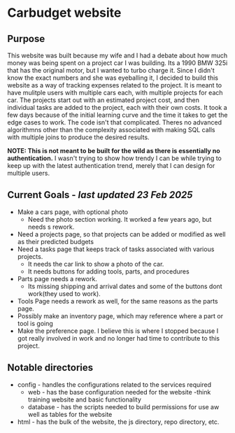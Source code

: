 <h1> Carbudget website</h1>

<h2>Purpose</h2>

This website was built because my wife and I had a debate about how much money was being spent on a project car I was building.  Its a 1990 BMW 325i that has the original motor, but I wanted to turbo charge it.  Since I didn't know the exact numbers and she was eyeballing it, I decided to build this website as a way of tracking expenses related to the project.  It is meant to have mulitple users with multiple cars each, with multiple projects for each car.  The projects start out with an estimated project cost, and then individual tasks are added to the project, each with their own costs.  It took a few days because of the initial learning curve and the time it takes to get the edge cases to work.  The code isn't that complicated.  Theres no advanced algorithmns other than the complexity associated with making SQL calls with multiple joins to produce the desired results.

<b>NOTE:  This is not meant to be built for the wild as there is essentially no authentication.</b> I wasn't trying to show how trendy I can be while trying to keep up with the latest authentication trend, merely that I can design for multiple users.

<h2>Current Goals - <i>last updated 23 Feb 2025</i></h2> 
<ul>
  <li>Make a cars page, with optional photo<ul><li>Need the photo section working. It worked a few years ago, but needs s rework.</li></ul></li>
  <li>Need a projects page, so that projects can be added or modified as well as their predicted budgets</li>
  <li>Need a tasks page that keeps track of tasks associated with various projects.  
    <ul>
      <li>It needs the car link to show a photo of the car.</li>
      <li>It needs buttons for adding tools, parts, and procedures</li>
    </ul>
  </li>
  <li>Parts page needs a rework.  
    <ul><li>Its missing shipping and arrival dates and some of the buttons dont work(they used to work).</li>
    </ul>
  </li>
  <li>Tools Page needs a rework as well, for the same reasons as the parts page.</li>
  <li>Possibly make an inventory page, which may reference where a part or tool is going</li>
  <li>Make the preference page.  I believe this is where I stopped because I got really involved in work and no longer had time to contribute to this project.</li>
</ul>

<h2>Notable directories</h2>

<ul>
  <li>config - handles the configurations related to the services required
    <ul>
      <li>web - has the base configuration needed for the website -think training website and basic functionality</li>
      <li>database - has the scripts needed to build permissions for use aw well as tables for the website</li>
    </ul>
  </li>
  <li>html - has the bulk of the website, the js directory, repo directory, etc.</li>
</ul>


